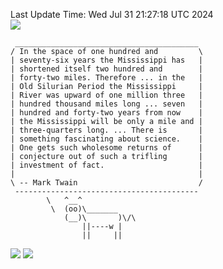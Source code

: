 Last Update Time: 
Wed Jul 31 21:27:18 UTC 2024
<br>![](https://img.shields.io/badge/%E5%A4%A7%E5%AE%B6-%E5%AE%89%E5%AE%89-green)<br>
```
 _________________________________________
/ In the space of one hundred and         \
| seventy-six years the Mississippi has   |
| shortened itself two hundred and        |
| forty-two miles. Therefore ... in the   |
| Old Silurian Period the Mississippi     |
| River was upward of one million three   |
| hundred thousand miles long ... seven   |
| hundred and forty-two years from now    |
| the Mississippi will be only a mile and |
| three-quarters long. ... There is       |
| something fascinating about science.    |
| One gets such wholesome returns of      |
| conjecture out of such a trifling       |
| investment of fact.                     |
|                                         |
\ -- Mark Twain                           /
 -----------------------------------------
        \   ^__^
         \  (oo)\_______
            (__)\       )\/\
                ||----w |
                ||     ||
```
![](https://github-readme-stats.vercel.app/api?username=chenlitw)
![](https://github-readme-stats.vercel.app/api/top-langs/?username=chenlitw)
